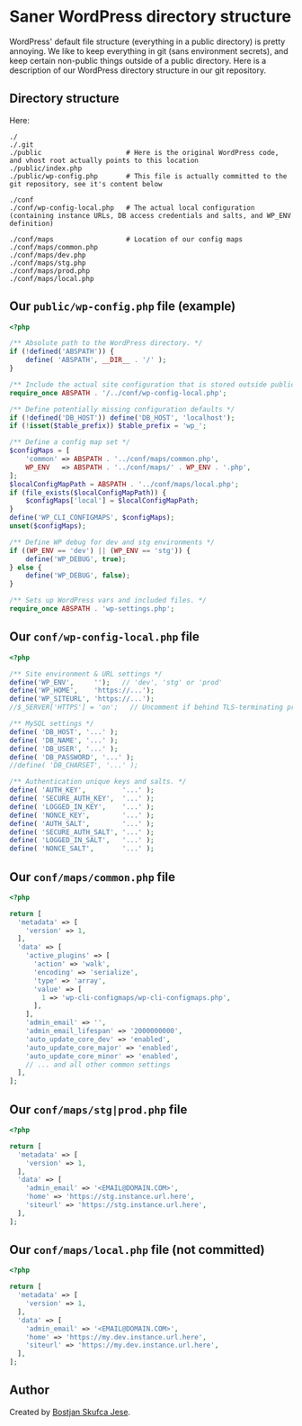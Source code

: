 # Saner WordPress directory structure

WordPress' default file structure (everything in a public directory) is pretty annoying.
We like to keep everything in git (sans environment secrets), and keep certain non-public
things outside of a public directory.
Here is a description of our WordPress directory structure in our git repository.



## Directory structure

Here:
```
./
./.git
./public                     # Here is the original WordPress code, and vhost root actually points to this location
./public/index.php
./public/wp-config.php       # This file is actually committed to the git repository, see it's content below

./conf
./conf/wp-config-local.php   # The actual local configuration (containing instance URLs, DB access credentials and salts, and WP_ENV definition)

./conf/maps                  # Location of our config maps
./conf/maps/common.php
./conf/maps/dev.php
./conf/maps/stg.php
./conf/maps/prod.php
./conf/maps/local.php
```



## Our `public/wp-config.php` file (example)

```php
<?php

/** Absolute path to the WordPress directory. */
if (!defined('ABSPATH')) {
    define( 'ABSPATH', __DIR__ . '/' );
}

/** Include the actual site configuration that is stored outside public directory */
require_once ABSPATH . '/../conf/wp-config-local.php';

/** Define potentially missing configuration defaults */
if (!defined('DB_HOST')) define('DB_HOST', 'localhost');
if (!isset($table_prefix)) $table_prefix = 'wp_';

/** Define a config map set */
$configMaps = [
    'common' => ABSPATH . '../conf/maps/common.php',
    WP_ENV   => ABSPATH . '../conf/maps/' . WP_ENV . '.php',
];
$localConfigMapPath = ABSPATH . '../conf/maps/local.php';
if (file_exists($localConfigMapPath)) {
    $configMaps['local'] = $localConfigMapPath;
}
define('WP_CLI_CONFIGMAPS', $configMaps);
unset($configMaps);

/** Define WP debug for dev and stg environments */
if ((WP_ENV == 'dev') || (WP_ENV == 'stg')) {
    define('WP_DEBUG', true);
} else {
    define('WP_DEBUG', false);
}

/** Sets up WordPress vars and included files. */
require_once ABSPATH . 'wp-settings.php';
```



## Our `conf/wp-config-local.php` file

```php
<?php

/** Site environment & URL settings */
define('WP_ENV',     '');   // 'dev', 'stg' or 'prod'
define('WP_HOME',    'https://...');
define('WP_SITEURL', 'https://...');
//$_SERVER['HTTPS'] = 'on';   // Uncomment if behind TLS-terminating proxy (i.e. k8s ingress)

/** MySQL settings */
define( 'DB_HOST', '...' );
define( 'DB_NAME', '...' );
define( 'DB_USER', '...' );
define( 'DB_PASSWORD', '...' );
//define( 'DB_CHARSET', '...' );

/** Authentication unique keys and salts. */
define( 'AUTH_KEY',         '...' );
define( 'SECURE_AUTH_KEY',  '...' );
define( 'LOGGED_IN_KEY',    '...' );
define( 'NONCE_KEY',        '...' );
define( 'AUTH_SALT',        '...' );
define( 'SECURE_AUTH_SALT', '...' );
define( 'LOGGED_IN_SALT',   '...' );
define( 'NONCE_SALT',       '...' );
```



## Our `conf/maps/common.php` file

```php
<?php

return [
  'metadata' => [
    'version' => 1,
  ],
  'data' => [
    'active_plugins' => [
      'action' => 'walk',
      'encoding' => 'serialize',
      'type' => 'array',
      'value' => [
        1 => 'wp-cli-configmaps/wp-cli-configmaps.php',
      ],
    ],
    'admin_email' => '',
    'admin_email_lifespan' => '2000000000',
    'auto_update_core_dev' => 'enabled',
    'auto_update_core_major' => 'enabled',
    'auto_update_core_minor' => 'enabled',
    // ... and all other common settings
  ],
];
```



## Our `conf/maps/stg|prod.php` file

```php
<?php

return [
  'metadata' => [
    'version' => 1,
  ],
  'data' => [
    'admin_email' => '<EMAIL@DOMAIN.COM>',
    'home' => 'https://stg.instance.url.here',
    'siteurl' => 'https://stg.instance.url.here',
  ],
];
```



## Our `conf/maps/local.php` file (not committed)

```php
<?php

return [
  'metadata' => [
    'version' => 1,
  ],
  'data' => [
    'admin_email' => '<EMAIL@DOMAIN.COM>',
    'home' => 'https://my.dev.instance.url.here',
    'siteurl' => 'https://my.dev.instance.url.here',
  ],
];
```



## Author

Created by [Bostjan Skufca Jese](https://github.com/bostjan).
